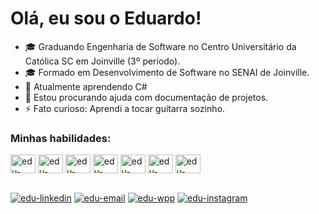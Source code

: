 # Olá, eu sou o Eduardo!

- 🎓 Graduando Engenharia de Software no Centro Universitário da Católica SC em Joinville (3º período).
- 🎓 Formado em Desenvolvimento de Software no SENAI de Joinville.
- 🌱 Atualmente aprendendo C#
- 🤔 Estou procurando ajuda com documentação de projetos.
- ⚡ Fato curioso: Aprendi a tocar guitarra sozinho.

### Minhas habilidades: 
<div style="display: inline-block">
  <a>
    <img align="center" alt="edu-nodejs" height="30" width="40" src="https://cdn.jsdelivr.net/gh/devicons/devicon/icons/nodejs/nodejs-original.svg" />
    <img align="center" alt="edu-mysql" height="30" width="40" src="https://cdn.jsdelivr.net/gh/devicons/devicon/icons/mysql/mysql-original.svg" />
    <img align="center" alt="edu-javascript" height="30" width="40" src="https://cdn.jsdelivr.net/gh/devicons/devicon/icons/javascript/javascript-original.svg" />
    <img align="center" alt="edu-html" height="30" width="40" src="https://cdn.jsdelivr.net/gh/devicons/devicon/icons/html5/html5-original.svg" />
    <img align="center" alt="edu-csharp" height="30" width="40" src="https://cdn.jsdelivr.net/gh/devicons/devicon/icons/csharp/csharp-original.svg" />
    <img align="center" alt="edu-php" height="30" width="40" src="https://cdn.jsdelivr.net/gh/devicons/devicon/icons/php/php-plain.svg" />    
    <img align="center" alt="edu-java" height="30" width="40" src="https://cdn.jsdelivr.net/gh/devicons/devicon/icons/java/java-original.svg" />
  </a>    
</div>

##


<div style="display: inline-block">
  <a href="https://www.linkedin.com/in/eduardo-de-paula-ribeiro/" target="_blank"><img align="center" alt="edu-linkedin" src="https://img.shields.io/badge/LinkedIn-0077B5?style=for-the-badge&logo=linkedin&logoColor=white" target="_blank"/></a>
  <a href="mailto:edu_ribeiro00@hotmail.com" target="_blank"><img align="center" alt="edu-email" src="https://img.shields.io/badge/Gmail-D14836?style=for-the-badge&logo=gmail&logoColor=white" target="_blank"/></a>
  <a href="https://wa.me/5547996988610?text=Olá%20Eduardo!" target="_blank"><img align="center" alt="edu-wpp" src="https://img.shields.io/badge/WhatsApp-25D366?style=for-the-badge&logo=whatsapp&logoColor=white" target="_blank"/></a>
  <a href="https://www.instagram.com/kizuedu/" target="_blank"><img align="center" alt="edu-instagram" src="https://img.shields.io/badge/Instagram-E4405F?style=for-the-badge&logo=instagram&logoColor=white" target="_blank"/></a>
</div>
